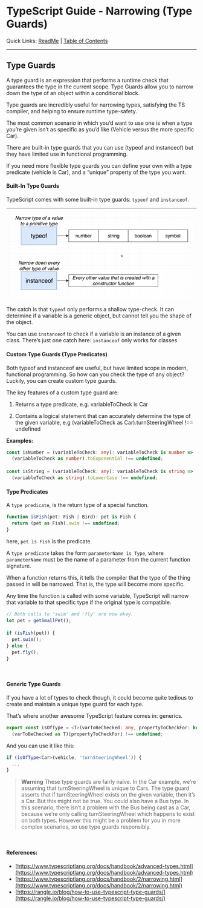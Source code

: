 # TypeScript Guide - Narrowing (Type Guards)
Quick Links: [ReadMe](../README.md) | [Table of Contents](00-index.md)

---

## Type Guards

A type guard is an expression that performs a runtime check that guarantees the type in the current scope. Type Guards allow you to narrow down the type of an object within a conditional block.

Type guards are incredibly useful for narrowing types, satisfying the TS compiler, and helping to ensure runtime type-safety.

The most common scenario in which you’d want to use one is when a type you’re given isn’t as specific as you’d like (Vehicle versus the more specific Car).

There are built-in type guards that you can use (typeof and instanceof) but they have limited use in functional programming.

If you need more flexible type guards you can define your own with a type predicate (vehicle is Car), and a “unique” property of the type you want.


#### Built-In Type Guards

TypeScript comes with some built-in type guards: `typeof` and `instanceof`.

|![](./screenshots/11-narrowing.png)
|--

The catch is that `typeof` only performs a shallow type-check. It can determine if a variable is a generic object, but cannot tell you the shape of the object.

You can use `instanceof` to check if a variable is an instance of a given class. There’s just one catch here: `instanceof` only works for classes


#### Custom Type Guards (Type Predicates)

Both typeof and instanceof are useful, but have limited scope in modern, functional programming. So how can you check the type of any object? Luckily, you can create custom type guards.

The key features of a custom type guard are:

1. Returns a type predicate, e.g. variableToCheck is Car

2. Contains a logical statement that can accurately determine the type of the given variable, e.g (variableToCheck as Car).turnSteeringWheel !== undefined

**Examples:**

```ts
const isNumber = (variableToCheck: any): variableToCheck is number =>
  (variableToCheck as number).toExponential !== undefined;

const isString = (variableToCheck: any): variableToCheck is string =>
  (variableToCheck as string).toLowerCase !== undefined;
```

#### Type Predicates

A `type predicate`, is the return type of a special function.

```ts
function isFish(pet: Fish | Bird): pet is Fish {
  return (pet as Fish).swim !== undefined;
}
```

here, `pet is Fish` is the predicate.

A `type predicate` takes the form `parameterName is Type`, where `parameterName` must be the name of a parameter from the current function signature.

When a function returns this, it tells the compiler that the type of the thing passed in will be narrowed. That is, the type will become more specific.

Any time the function is called with some variable, TypeScript will narrow that variable to that specific type if the original type is compatible.

```ts
// Both calls to 'swim' and 'fly' are now okay.
let pet = getSmallPet();
 
if (isFish(pet)) {
  pet.swim();
} else {
  pet.fly();
}
```

<br />

#### Generic Type Guards

If you have a lot of types to check though, it could become quite tedious to create and maintain a unique type guard for each type.

That’s where another awesome TypeScript feature comes in: generics.

```ts
export const isOfType = <T>(varToBeChecked: any, propertyToCheckFor: keyof T): varToBeChecked is T =>
  (varToBeChecked as T)[propertyToCheckFor] !== undefined;
```

And you can use it like this: 

```ts
if (isOfType<Car>(vehicle, 'turnSteeringWheel')) {
  ...
}
  ```

> **Warning**
These type guards are fairly naïve. In the Car example, we’re assuming that turnSteeringWheel is unique to Cars. The type guard asserts that if turnSteeringWheel exists on the given variable, then it’s a Car.
But this might not be true. You could also have a Bus type. In this scenario, there isn’t a problem with the Bus being cast as a Car, because we’re only calling turnSteeringWheel which happens to exist on both types. However this might be a problem for you in more complex scenarios, so use type guards responsibly.

<br />

#### References:

 - [https://www.typescriptlang.org/docs/handbook/advanced-types.html](https://www.typescriptlang.org/docs/handbook/advanced-types.html)
 - [https://www.typescriptlang.org/docs/handbook/2/narrowing.html](https://www.typescriptlang.org/docs/handbook/2/narrowing.html)
 - [https://rangle.io/blog/how-to-use-typescript-type-guards/](https://rangle.io/blog/how-to-use-typescript-type-guards/)